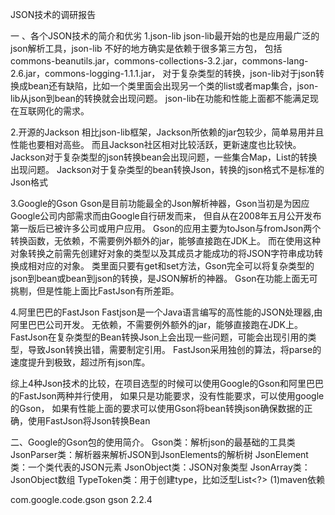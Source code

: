 JSON技术的调研报告

一 、各个JSON技术的简介和优劣 1.json-lib json-lib最开始的也是应用最广泛的json解析工具，json-lib 不好的地方确实是依赖于很多第三方包，
包括commons-beanutils.jar，commons-collections-3.2.jar，commons-lang-2.6.jar，commons-logging-1.1.1.jar，
对于复杂类型的转换，json-lib对于json转换成bean还有缺陷，比如一个类里面会出现另一个类的list或者map集合，json-lib从json到bean的转换就会出现问题。
json-lib在功能和性能上面都不能满足现在互联网化的需求。

2.开源的Jackson 相比json-lib框架，Jackson所依赖的jar包较少，简单易用并且性能也要相对高些。 而且Jackson社区相对比较活跃，更新速度也比较快。
Jackson对于复杂类型的json转换bean会出现问题，一些集合Map，List的转换出现问题。 Jackson对于复杂类型的bean转换Json，转换的json格式不是标准的Json格式

3.Google的Gson Gson是目前功能最全的Json解析神器，Gson当初是为因应Google公司内部需求而由Google自行研发而来， 但自从在2008年五月公开发布第一版后已被许多公司或用户应用。
Gson的应用主要为toJson与fromJson两个转换函数，无依赖，不需要例外额外的jar，能够直接跑在JDK上。 而在使用这种对象转换之前需先创建好对象的类型以及其成员才能成功的将JSON字符串成功转换成相对应的对象。
类里面只要有get和set方法，Gson完全可以将复杂类型的json到bean或bean到json的转换，是JSON解析的神器。 Gson在功能上面无可挑剔，但是性能上面比FastJson有所差距。

4.阿里巴巴的FastJson Fastjson是一个Java语言编写的高性能的JSON处理器,由阿里巴巴公司开发。 无依赖，不需要例外额外的jar，能够直接跑在JDK上。
FastJson在复杂类型的Bean转换Json上会出现一些问题，可能会出现引用的类型，导致Json转换出错，需要制定引用。 FastJson采用独创的算法，将parse的速度提升到极致，超过所有json库。

综上4种Json技术的比较，在项目选型的时候可以使用Google的Gson和阿里巴巴的FastJson两种并行使用， 如果只是功能要求，没有性能要求，可以使用google的Gson，
如果有性能上面的要求可以使用Gson将bean转换json确保数据的正确，使用FastJson将Json转换Bean

二、Google的Gson包的使用简介。 Gson类：解析json的最基础的工具类 JsonParser类：解析器来解析JSON到JsonElements的解析树 JsonElement类：一个类代表的JSON元素
JsonObject类：JSON对象类型 JsonArray类：JsonObject数组 TypeToken类：用于创建type，比如泛型List<?>
(1)maven依赖

com.google.code.gson gson 2.2.4
 